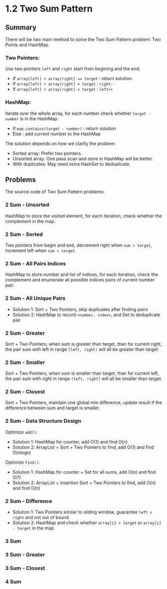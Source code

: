 # 1.2 Two Sum Pattern

## Summary

There will be two main method to solve the Two Sum Pattern problem: Two Points and HashMap.

### Two Pointers:

Use two pointers `left` and `right` start from begining and the end.

* If `array[left] + array[right] == target` : return solution
* If `array[left] + array[right] > target`  : `right--`
* If `array[left] + array[right] < target`  : `left++`

### HashMap:

Iterate over the whole array, for each number check whether `target - number` is in the HashMap.

* If `map.contains(target - number)` : return solution
* Else : add current number to the HashMap

The solution depends on how we clarify the problem:

* Sorted array: Prefer two pointers.
* Unsorted array: One pass scan and store in HashMap will be better.
* With duplicates: May need extra HashSet to deduplicate.

## Problems

The source code of Two Sum Pattern problems:

### 2 Sum - Unsorted

HashMap to store the visited element, for each iteration, check whether the complement in the map.

### 2 Sum - Sorted

Two pointers from begin and end, decrement right when `sum > target`, increment left when `sum < target`.

### 2 Sum - All Pairs Indices

HashMap to store number and list of indices, for each iteration, check the complement and enumerate all possible indices pairs of current number pair.

### 2 Sum - All Unique Pairs

* Solution 1: Sort + Two Pointers, skip duplicates after finding pairs
* Solution 2: HashMap to record `<number, index>`, and Set to deduplicate pair

### 2 Sum - Greater

Sort + Two Pointers, when sum is greater than target, than for current right, the pair sum with left in range `[left, right)` will all be greater than target.

### 2 Sum - Smaller

Sort + Two Pointers, when sum is smaller than target, than for current left, the pair sum with right in range `(left, right]` will all be smaller than target.

### 2 Sum - Closest

Sort + Two Pointers, maintain one global min difference, update result if the difference between sum and target is smaller.

### 2 Sum - Data Structure Design

Optimize `add()`:

* Solution 1: HashMap for counter, add O\(1\) and find O\(n\)
* Solution 2: ArrayList + Sort + Two Pointers to find, add O\(1\) and find O\(nlogn\)

Optimize `find()`:

* Solution 1: HashMap for counter + Set for all sums, add O\(n\) and find O\(1\) 
* Solution 2: ArrayList + Insertion Sort + Two Pointers to find, add O\(n\) and find O\(n\)

### 2 Sum - Difference

* Solution 1: Two Pointers similar to sliding window, guarantee `left < right` and not out of bound
* Solution 2: HashMap and check whether `array[i] + target` or `array[i] - target` in the map

### 3 Sum

### 3 Sum - Greater

### 3 Sum - Closest

### 4 Sum

